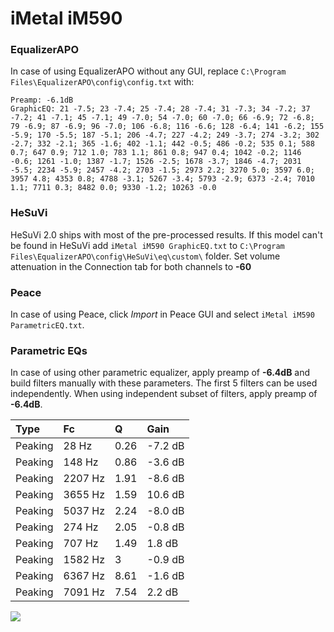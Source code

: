 # iMetal iM590

### EqualizerAPO
In case of using EqualizerAPO without any GUI, replace `C:\Program Files\EqualizerAPO\config\config.txt`
with:
```
Preamp: -6.1dB
GraphicEQ: 21 -7.5; 23 -7.4; 25 -7.4; 28 -7.4; 31 -7.3; 34 -7.2; 37 -7.2; 41 -7.1; 45 -7.1; 49 -7.0; 54 -7.0; 60 -7.0; 66 -6.9; 72 -6.8; 79 -6.9; 87 -6.9; 96 -7.0; 106 -6.8; 116 -6.6; 128 -6.4; 141 -6.2; 155 -5.9; 170 -5.5; 187 -5.1; 206 -4.7; 227 -4.2; 249 -3.7; 274 -3.2; 302 -2.7; 332 -2.1; 365 -1.6; 402 -1.1; 442 -0.5; 486 -0.2; 535 0.1; 588 0.7; 647 0.9; 712 1.0; 783 1.1; 861 0.8; 947 0.4; 1042 -0.2; 1146 -0.6; 1261 -1.0; 1387 -1.7; 1526 -2.5; 1678 -3.7; 1846 -4.7; 2031 -5.5; 2234 -5.9; 2457 -4.2; 2703 -1.5; 2973 2.2; 3270 5.0; 3597 6.0; 3957 4.8; 4353 0.8; 4788 -3.1; 5267 -3.4; 5793 -2.9; 6373 -2.4; 7010 1.1; 7711 0.3; 8482 0.0; 9330 -1.2; 10263 -0.0
```

### HeSuVi
HeSuVi 2.0 ships with most of the pre-processed results. If this model can't be found in HeSuVi add
`iMetal iM590 GraphicEQ.txt` to `C:\Program Files\EqualizerAPO\config\HeSuVi\eq\custom\` folder.
Set volume attenuation in the Connection tab for both channels to **-60**

### Peace
In case of using Peace, click *Import* in Peace GUI and select `iMetal iM590 ParametricEQ.txt`.

### Parametric EQs
In case of using other parametric equalizer, apply preamp of **-6.4dB** and build filters manually
with these parameters. The first 5 filters can be used independently.
When using independent subset of filters, apply preamp of **-6.4dB**.

| Type    | Fc      |    Q | Gain    |
|:--------|:--------|:-----|:--------|
| Peaking | 28 Hz   | 0.26 | -7.2 dB |
| Peaking | 148 Hz  | 0.86 | -3.6 dB |
| Peaking | 2207 Hz | 1.91 | -8.6 dB |
| Peaking | 3655 Hz | 1.59 | 10.6 dB |
| Peaking | 5037 Hz | 2.24 | -8.0 dB |
| Peaking | 274 Hz  | 2.05 | -0.8 dB |
| Peaking | 707 Hz  | 1.49 | 1.8 dB  |
| Peaking | 1582 Hz | 3    | -0.9 dB |
| Peaking | 6367 Hz | 8.61 | -1.6 dB |
| Peaking | 7091 Hz | 7.54 | 2.2 dB  |

![](https://raw.githubusercontent.com/jaakkopasanen/AutoEq/master/results/innerfidelity/sbaf-serious/iMetal%20iM590/iMetal%20iM590.png)